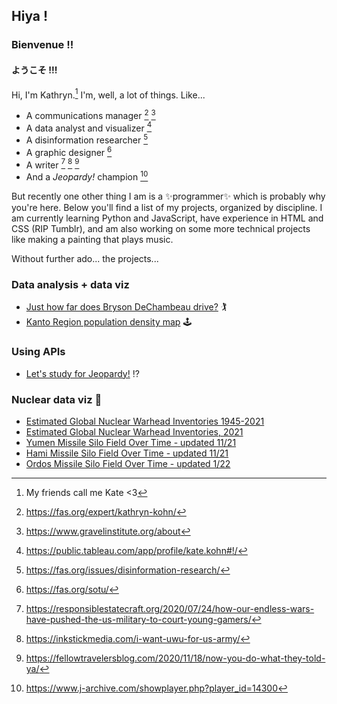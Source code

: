 ## Hiya !
### Bienvenue !!
#### ようこそ !!!

Hi, I'm Kathryn.[^note] I'm, well, a lot of things. Like...

- A communications manager [^1] [^2]
- A data analyst and visualizer [^3]
- A disinformation researcher [^4]
- A graphic designer [^5]
- A writer [^6] [^7] [^8]
- And a _Jeopardy!_ champion [^9]

But recently one other thing I am is a :sparkles:programmer:sparkles: which is probably why you're here. Below you'll find a list of my projects, organized by discipline. I am currently learning Python and JavaScript, have experience in HTML and CSS (RIP Tumblr), and am also working on some more technical projects like making a painting that plays music. 

Without further ado... the projects...

### Data analysis + data viz
- [Just how far does Bryson DeChambeau drive?](https://github.com/kathrwn/brysondechambeau/blob/main/bryson%20dechambeau.ipynb) :golfing:
- [Kanto Region population density map](https://public.tableau.com/app/profile/kate.kohn/viz/KantoRegionPopulationDensityMap/Dashboard1?publish=yes) :joystick:

### Using APIs
- [Let's study for Jeopardy!](https://github.com/kathrwn/jeopardy/blob/main/jeopardy%20studying.ipynb) :interrobang:

### Nuclear data viz :rocket:
- [Estimated Global Nuclear Warhead Inventories 1945-2021](https://public.tableau.com/app/profile/kate.kohn/viz/EstimatedGlobalNuclearWarheadInventories1945-2021/Dashboard1)
- [Estimated Global Nuclear Warhead Inventories, 2021](https://public.tableau.com/app/profile/kate.kohn/viz/EstimatedGlobalNuclearWarheadInventories2021/Dashboard1)
- [Yumen Missile Silo Field Over Time - updated 11/21](https://public.tableau.com/app/profile/kate.kohn/viz/YumenMissileSiloField/Dashboard1)
- [Hami Missile Silo Field Over Time - updated 11/21](https://public.tableau.com/app/profile/kate.kohn/viz/HamiMissileSiloField/Dashboard1)
- [Ordos Missile Silo Field Over Time - updated 1/22](https://public.tableau.com/app/profile/kate.kohn/viz/OrdosMissileSiloField/Dashboard1)

[^note]: My friends call me Kate <3
[^1]: https://fas.org/expert/kathryn-kohn/
[^2]: https://www.gravelinstitute.org/about
[^3]: https://public.tableau.com/app/profile/kate.kohn#!/
[^4]: https://fas.org/issues/disinformation-research/
[^5]: https://fas.org/sotu/
[^6]: https://responsiblestatecraft.org/2020/07/24/how-our-endless-wars-have-pushed-the-us-military-to-court-young-gamers/
[^7]: https://inkstickmedia.com/i-want-uwu-for-us-army/
[^8]: https://fellowtravelersblog.com/2020/11/18/now-you-do-what-they-told-ya/
[^9]: https://www.j-archive.com/showplayer.php?player_id=14300

